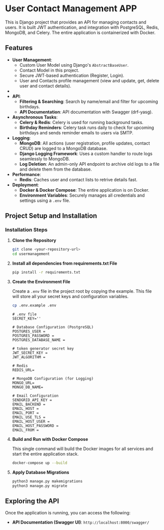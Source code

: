 # User Contact Management APP
This is Django project that provides an API for managing contacts and users. It is built JWT authentication, and integration with PostgreSQL, Redis, MongoDB, and Celery. The entire application is containerized with Docker.

## Features

-   **User Management**:
    -   Custom User Model using Django's `AbstractBaseUser`.
    -   Contact Model in this project.
    -   Secure JWT-based authentication (Register, Login).
    -   User and Contacts profile management (view and update, get, delete user and contact details).
-   
-   **API**:
    -   **Filtering & Searching**: Search by name/email and filter for upcoming birthdays.
    -   **API Documentation**: API documentation with Swagger (drf-yasg).
-   **Asynchronous Tasks**:
    -   **Celery & Redis**: Celery is used for running background tasks.
    -   **Birthday Reminders**: Celery task runs daily to check for upcoming birthdays and sends reminder emails to users via SMTP.
-   **Logging**:
    -   **MongoDB**: All actions (user registration, profile updates, contact CRUD) are logged to a MongoDB database.
    -   **Django Logging Framework**: Uses a custom handler to route logs seamlessly to MongoDB.
    -   **Log Deletion**: An admin-only API endpoint to archive old logs to a file and delete them from the database.
-   **Performance**:
    -   **Redis**: Caches user and contact lists to retrive details fast.
-   **Deployment**:
    -   **Docker & Docker Compose**: The entire application is on Docker.
    -   **Environment Variables**: Securely manages all credentials and settings using a `.env` file.

## Project Setup and Installation

### Installation Steps

1.  **Clone the Repository**

    ```bash
    git clone <your-repository-url>
    cd usermanagement
    ```
2.  **Install all dependencies from requirements.txt File**

    ```bash
    pip install -r requirements.txt
    ```

2.  **Create the Environment File**

    Create a `.env` file in the project root by copying the example. This file will store all your secret keys and configuration variables.

    ```bash
    cp .env.example .env
    ```

    ```dotenv
    # .env file
    SECRET_KEY=''

    # Database Configuration (PostgreSQL)
    POSTGRES_USER =
    POSTGRES_PASSWORD =
    POSTGRES_DATABASE_NAME =

    # token generator secret key
    JWT_SECRET_KEY =
    JWT_ALGORITHM =

    # Redis
    REDIS_URL=

    # MongoDB Configuration (for Logging)
    MONGO_URL=
    MONGO_DB_NAME=

    # Email Configuration
    SENDGRID_API_KEY =
    EMAIL_BACKEND =
    EMAIL_HOST =
    EMAIL_PORT =
    EMAIL_USE_TLS =
    EMAIL_HOST_USER =
    EMAIL_HOST_PASSWORD =
    EMAIL_FROM =
    ```

3.  **Build and Run with Docker Compose**

    This single command will build the Docker images for all services and start the entire application stack.

    ```bash
    docker-compose up --build
    ```

4.  **Apply Database Migrations**

    ```bash
    python3 manage.py makemigrations
    python3 manage.py migrate
    ```

## Exploring the API

Once the application is running, you can access the following:

-   **API Documentation (Swagger UI)**: `http://localhost:8000/swagger/`
